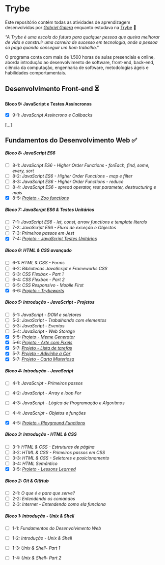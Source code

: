 # Trybe

Este repositório contém todas as atividades de aprendizagem desenvolvidas por _[Gabriel Galera](https://www.linkedin.com/in/gabriel-galera-a34b201b1/)_ enquanto estudava na [Trybe](https://www.betrybe.com/) :rocket:

_"A Trybe é uma escola do futuro para qualquer pessoa que queira melhorar de vida e construir uma carreira de sucesso em tecnologia, onde a pessoa só paga quando conseguir um bom trabalho."_

O programa conta com mais de 1.500 horas de aulas presenciais e online, aborda introdução ao desenvolvimento de software, front-end, back-end, ciência da computação, engenharia de software, metodologias ágeis e habilidades comportamentais.

## Desenvolvimento Front-end :hourglass_flowing_sand:

#### Bloco 9: JavaScript e Testes Assíncronos

- [x] 9-1: _JavaScript Assíncrono e Callbacks_

[...]

## Fundamentos do Desenvolvimento Web :white_check_mark:

##### Bloco 8: JavaScript ES6

- [ ] 8-1: _JavaScript ES6 - Higher Order Functions - forEach, find, some, every, sort_
- [ ] 8-2: _JavaScript ES6 - Higher Order Functions - map e filter_
- [ ] 8-3: _JavaScript ES6 - Higher Order Functions - reduce_
- [ ] 8-4: _JavaScript ES6 - spread operator, rest parameter, destructuring e mais_
- [x] 8-5: _[Projeto - Zoo functions](https://github.com/gabGalera/Trybe-exercicios/tree/main/Fundamentos/Projects/sd-025-b-project-zoo-functions)_

##### Bloco 7: JavaScript ES6 & Testes Unitários

- [ ] 7-1: _JavaScript ES6 - let, const, arrow functions e template literals_
- [ ] 7-2: _JavaScript ES6 - Fluxo de exceção e Objectos_
- [ ] 7-3: _Primeiros passos em Jest_
- [x] 7-4: _[Projeto - JavaScript Testes Unitários](https://github.com/gabGalera/Trybe-exercicios/tree/main/Fundamentos/Projects/sd-025-b-project-js-unit-tests)_

##### Bloco 6: HTML & CSS avançado

- [ ] 6-1: _HTML & CSS - Forms_
- [ ] 6-2: _Bibliotecas JavaScript e Frameworks CSS_
- [ ] 6-3: _CSS Flexbox - Part 1_
- [ ] 6-4: _CSS Flexbox - Part 2_
- [ ] 6-5: _CSS Responsivo - Mobile First_
- [x] 6-6: _[Projeto - Trybewarts](https://github.com/gabGalera/Trybe-exercicios/tree/main/Fundamentos/Projects/sd-025-b-project-trybewarts)_

##### Bloco 5: Introdução - JavaScript - Projetos

- [ ] 5-1: _JavaScript - DOM e seletores_
- [ ] 5-2: _JavaScript - Trabalhando com elementos_
- [ ] 5-3: _JavaScript - Eventos_
- [ ] 5-4: _JavaScript - Web Storage_
- [x] 5-5: _[Projeto - Meme Generator](https://github.com/gabGalera/Trybe-exercicios/tree/main/Fundamentos/Projects/sd-025-b-project-meme-generator)_
- [x] 5-6: _[Projeto - Arte com Pixels](https://github.com/gabGalera/Trybe-exercicios/tree/main/Fundamentos/Projects/sd-025-b-project-pixels-art)_
- [x] 5-7: _[Projeto - Lista de tarefas](https://github.com/gabGalera/Trybe-exercicios/tree/main/Fundamentos/Projects/sd-025-b-project-todo-list)_
- [x] 5-7: _[Projeto - Adivinhe a Cor](https://github.com/gabGalera/Trybe-exercicios/tree/main/Fundamentos/Projects/sd-025-b-project-color-guess)_
- [x] 5-7: _[Projeto - Carta Misteriosa](https://github.com/gabGalera/Trybe-exercicios/tree/main/Fundamentos/Projects/sd-025-b-project-carta-misteriosa)_

##### Bloco 4: Introdução - JavaScript

- [ ] 4-1: _JavaScript - Primeiros passos_
- [ ] 4-2: _JavaScript - Array e loop For_
- [ ] 4-3: _JavaScript - Lógica de Programação e Algoritmos_
- [ ] 4-4: _JavaScript - Objetos e funções_
- [x] 4-5: _[Projeto - Playground Functions](https://github.com/gabGalera/Trybe-exercicios/tree/main/Fundamentos/Projects/sd-025-b-project-playground-functions)_


##### Bloco 3: Introdução - HTML & CSS

- [ ] 3-1: _HTML & CSS - Estruturas de página_
- [ ] 3-2: _HTML & CSS - Primeiros passos em CSS_
- [ ] 3-3: _HTML & CSS - Seletores e posicionamento_
- [ ] 3-4: _HTML Semântico_
- [x] 3-5: _[Projeto - Lessons Learned](https://github.com/gabGalera/Trybe-exercicios/tree/main/Fundamentos/Projects/sd-025-b-project-lessons-learned)_

##### Bloco 2: Git & GitHub

- [ ] 2-1: _O que é e para que serve?_
- [ ] 2-2: _Entendendo os comandos_
- [ ] 2-3: _Internet - Entendendo como ela funciona_

##### Bloco 1: Introdução - Unix & Shell

- [ ] 1-1: _Fundamentos do Desenvolvimento Web_
- [ ] 1-2: _Introdução - Unix & Shell_
- [ ] 1-3: _Unix & Shell- Part 1_
- [ ] 1-4: _Unix & Shell- Part 2_

